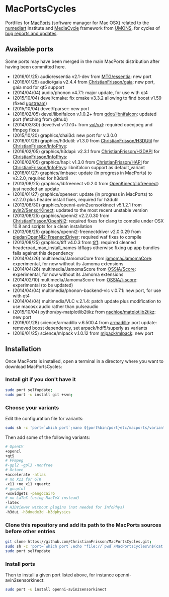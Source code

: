 # MacPortsCycles

Portfiles for [MacPorts](https://www.macports.org) (software manager for Mac OSX) related to the [numediart](http://www.numediart.org) Institute and [MediaCycle](http://www.numediart.org/tools/mediacycle/) framework from [UMONS](http://www.umons.ac.be), for cycles of [bug reports and updates](https://trac.macports.org).

## Available ports

Some ports may have been merged in the main MacPorts distribution after having been committed here.

* (2016/01/25) audio/essentia v2.1-dev from [MTG/essentia](https://github.com/MTG/essentia): new port
* (2016/01/25) audio/gaia v2.4.4 from [ChristianFrisson/gaia](https://github.com/ChristianFrisson/gaia): new port, gaia mod for qt5 support 
* (2014/04/04) audio/phonon v4.7.1: major update, for use with qt4
* (2015/10/04) devel/cmake: fix cmake v3.3.2 allowing to find boost v1.59 (fixed [upstream](https://github.com/Kitware/CMake/commit/ff5bb2efbe9f7bb4a1824b0ad727713fcd6bc54a?diff=split))
* (2015/10/04) devel/fparser: new port
* (2016/02/05) devel/libnifalcon v.1.0.2+ from [qdot/libnifalcon](https://github.com/qdot/libnifalcon): updated port (fetching from github)
* (2014/03/30) devel/vxl v1.17.0+ from [vxl/vxl](https://github.com/vxl/vxl): required openjpeg and ffmpeg fixes
* (2015/10/20) graphics/chai3d: new port for v.3.0.0
* (2016/01/28) graphics/h3dutil: v1.3.0 from [ChristianFrisson/H3DUtil](https://github.com/ChristianFrisson/H3DUtil) for [ChristianFrisson/InfoPhys](https://github.com/ChristianFrisson/InfoPhys):   
* (2016/02/05) graphics/h3dapi: v2.3.1 from [ChristianFrisson/H3DAPI](https://github.com/ChristianFrisson/H3DAPI) for [ChristianFrisson/InfoPhys](https://github.com/ChristianFrisson/InfoPhys):  
* (2016/02/05) graphics/hapi: v1.3.0 from [ChristianFrisson/HAPI](https://github.com/ChristianFrisson/HAPI) for [ChristianFrisson/InfoPhys](https://github.com/ChristianFrisson/InfoPhys): libnifalcon support as default_variant
* (2016/01/27) graphics/ilmbase: update (in progress in MacPorts) to v2.2.0, required for h3dutil
* (2013/08/25) graphics/libfreenect v0.2.0 from [OpenKinect/libfreenect](https://github.com/OpenKinect/libfreenect): just needed an update
* (2016/01/27) graphics/openexr: update (in progress in MacPorts) to v2.2.0 plus header install fixes, required for h3dutil
* (2013/08/30) graphics/openni-avin2sensorkinect v5.1.2.1 from [avin2/SensorKinect](https://github.com/avin2/SensorKinect): updated to the most recent unstable version
* (2013/08/25) graphics/openni2 v2.2.0.30 from [ChristianFrisson/OpenNI2](https://github.com/ChristianFrisson/OpenNI2): required fixes for clang to compile under OSX 10.8 and scripts for a clean installation
* (2013/08/25) graphics/openni2-freenectdriver v2.0.0.29 from [piedar/OpenNI2-FreenectDriver](https://github.com/piedar/OpenNI2-FreenectDriver): required waf fixes to compile
* (2013/08/25) graphics/tiff v4.0.3 from [tiff](http://www.remotesensing.org/libtiff/): required cleaned headerpad_max_install_names ldflags otherwise fixing up app bundles fails against this dependency
* (2014/04/26) multimedia/JamomaCore from [jamoma/JamomaCore](https://github.com/ChristianFrisson/JamomaCore): experimental, for now without its Jamoma extensions
* (2014/04/26) multimedia/JamomaScore from [OSSIA/Score](https://github.com/ChristianFrisson/Score): experimental, for now without its Jamoma extensions
* (2014/02/10) multimedia/JamomaScore from [OSSIA/i-score](https://github.com/ChristianFrisson/i-score): experimental (to be updated)
* (2014/04/04) multimedia/phonon-backend-vlc v.0.7.1: new port, for use with qt4
* (2014/04/04) multimedia/VLC v.2.1.4: patch update plus modification to use macosx audio rather than pulseaudio
* (2015/10/04) python/py-matplotlib2tikz from [nschloe/matplotlib2tikz](https://github.com/nschloe/matplotlib2tikz): new port
* (2016/01/28) science/armadillo v.6.500.4 from [armadillo](http://arma.sourceforge.net): port update: removed boost dependency, set arpack/hdf5/superly as variants
* (2016/01/25) science/mlpack v.1.0.12 from [mlpack/mlpack](https://github.com/mlpack/mlpack): new port

## Installation

Once MacPorts is installed, open a terminal in a directory where you want to download MacPortsCycles:

### Install git if you don't have it
```bash
sudo port selfupdate; 
sudo port -u install git +svn; 
```

### Choose your variants
Edit the configuration file for variants:
```bash
sudo sh -c 'port=`which port`;nano ${port%bin/port}etc/macports/variants.conf'; 
```
Then add some of the following variants:
```bash
# OpenCV
+opencl 
+qt5
# FFmpeg
#-gpl2 -gpl3 -nonfree
# Octave
+accelerate -atlas
# no X11 for GTK
-x11 +no_x11 +quartz
# gnuplot
-wxwidgets -pangocairo
# no LaTeX (using MacTeX instead)
-latex
# H3DViewer without plugins (not needed for InfoPhys)
-h3dui -h3dmedx3d -h3dphysics
```

### Clone this repository and add its path to the MacPorts sources before other entries
```bash
git clone https://github.com/ChristianFrisson/MacPortsCycles.git; 
sudo sh -c 'port=`which port`;echo "file://`pwd`/MacPortsCycles\n$(cat ${port%bin/port}etc/macports/sources.conf)" > ${port%bin/port}etc/macports/sources.conf'; 
sudo port selfupdate
```

### Install ports
Then to install a given port listed above, for instance openni-avin2sensorkinect:
```bash
sudo port -u install openni-avin2sensorkinect
```